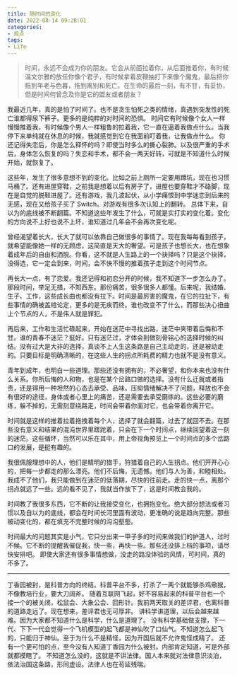 ```yaml
---
title: 随时间的变化
date: 2022-08-14 09:28:01
categories:
- 观点
tags:
- Life
---
```


> 时间，永远不会成为你的朋友。它会从前面拉着你，从后面推着你，有时候温文尔雅的放任你像个君子，有时候拿着皮鞭抽打下来像个魔鬼，最后把你拖到年老与色暮，拖到离别和死亡。在生命的最后一刻，有不甘，有妥协，但是时间何曾念及你是它的盟友或者朋友？

我最近几年，真的是怕了时间了。也不是贪生怕死之类的情绪，真遇到突发性的死亡谁都得尿下裤子。更多的是纯粹的对时间的恐惧。
时间它有时候像个女人一样慢慢推着我，有时候像个男人一样粗鲁的拉着我，它一直在逼着我做点什么。当我停下来单纯就在休息的时候，我就感觉到它在我面前盯着我，让我做点什么。
你还记得失恋后，你是怎么释怀的吗？即使当时多么的撕心裂肺。以及很严重的手术后，身体怎么恢复的吗？失恋和手术，都不会一两天好转，可就是不知道什么时候开始，就恢复了。

这些年，发生了很多意想不到的变化。比如之前上厕所一定要用蹲坑，现在也习惯马桶了。还有进屋穿鞋，之前我是想着以后有房子了，进屋也要穿鞋才不硌脚，现在是自觉的脱鞋进屋了。还有游戏，我几波起伏，从小学痛恨到中学迷恋到后来的无感，现在又给孩子买了 Switch。对游戏有很多次认知上的翻转。
总体下来，自以为的底线被不断翻篇。不知道这些年发生了什么，可就是实打实的变化着。变化的方向说不上好也说不上坏，谁知道过几年会不会再次变化呢。

<!-- more -->

曾经渴望着长大，长大了就可以依靠自己做很多的事情了。现在我每每看到孩子，就希望能像她一样的无顾虑，这简直是天大的奢望。可是孩子也想长大，也在想象着成年后的自由和洒脱。你看，这不就是人生路上的一个抉择吗？只是这个抉择，没得选，它一定会到来，时间，会不快不慢的推着孩子走到这个时间节点。

再长大一点，有了恋爱。我还记得和初恋分开的时候，我不知道下一步怎么办了。那段时间，举足无措，不知西东。那份痛苦，很多很多人都懂。后来呢，我结婚、生子、工作，这些成长曲也都没有拉下。时间是最厉害的魔鬼，在它的拉扯下，有些事情的确被盖棺论定，更多的是无疾而终。谁也改变不了什么，而那些决心扭曲上个节点的人，不是伟人就是罪犯。

再后来，工作和生活忙碌起来，开始在迷茫中寻找出路，迷茫中夹带着后悔和不甘。谁的青春不迷茫？挺好。只有迷茫过，才体会到做刻骨铭心的选择时候的纠结。没有过大是大非的选择，真谈不上人生这条路是自己主动走的，还是被动走的。只要目标是明确清晰的，在这些人生的拐点所耗费的精力也就不是没有意义。

青年到成年，也明白一些道理。那些还没有拥有的，不必奢望，和你本来也没有什么关系。你所后悔的人和物，也是在某个岔路口做的选择。没有什么迁就或者指责，还是得用一种坦然的心态去承受、品味。压抑情绪解决不了问题，释放也不会有很好的途径，身体或者心里上的痛苦，还是需要去承受磨练的。这些必要的磨练，躲不掉的，无需刻意绕路走，时间会带着你面对它，也会带着你离开它。

时间就是这样的推着拉着拖拽着每个人，选择了就会翻篇，过去了就回不去。在那些没有意义和结果的混沌世界里蹉跎着，只会在下一个时间点，继续回望着这一刻的迷茫。这些循环，当然可以乐在其中，用上帝视角预览上一个时间点的多个岔路口的发展，是挺有趣的。

我很佩服理想中的人，他们是精明的猎手，狩猎着自己的人生拐点。他们开开心心的，把每一步都走的那么漂亮。他们不后悔，无遗憾。他们与人为善，和睦相处。
我成不了他们，我只能做到在迷茫的低落期，尽快的往前走。走的快一点，离那个拐点就远了一些。远的看不见了，我就当作放下了，这是时间教会我的。

时间教了我很多东西，它不断的让我接受变化，也拥抱变化。绝大部分想法或者习惯以及自以为的底线，都会在时间长河里面有波动，更准确的说是趋向完整。那些被动变化的，都在填充不完整时候的沟沟壑壑。

时间最大的问题其实是小气，它只分出来一甲子多的时间来做我们的护道人，过时不候。它不断的提醒我催促我，快一些，再快一些。那些还没排上档的事项，请尽快安排吧。
即使大家还有很多事情想做，没走的路没体验的风情，可时间，真的不多了。

---
丁香园被封，是科普方向的终结。科普平台不多，打杀了一两个就能够杀鸡儆猴，不像教培行业，要大刀阔斧。
随着互联网飞起，好不容易起来的科普平台也一个接一个的被关闭，松鼠会、大象公会、回形针。我前两天取关的差评君，也离科普的道路走远了。现在想来，差评君也无可厚非。
讲科学讲道理，以后会越来越难。因为大家都不知道什么是科学，什么是道理了。
没有科学基础做支撑，下一代、下下一代会觉得一个飞机模型的起飞都是神仙吹了口仙气。不知道怎么起飞的，只能归于神仙。至于为什么不是精怪，因为开国后就不允许鬼怪成精了。
还有一个更可怕的点，至今没有人知道丁香园为什么被封。内部肯定知道，可是外部就都摸瞎了。
不知道怎么没的，这就是不讲法律。国人本来就对法律意识淡泊，依法治国这条路，形同虚设。法律人也在苟延残喘。
